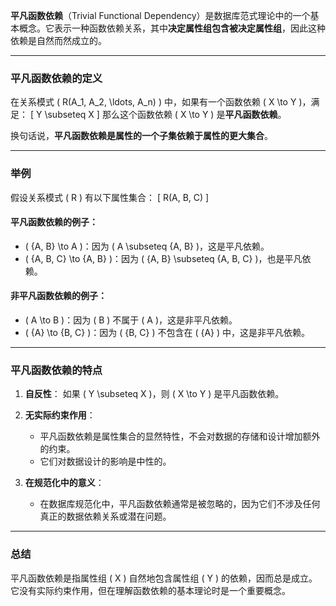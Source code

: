 **平凡函数依赖**（Trivial Functional Dependency）是数据库范式理论中的一个基本概念。它表示一种函数依赖关系，其中**决定属性组包含被决定属性组**，因此这种依赖是自然而然成立的。

---

### **平凡函数依赖的定义**
在关系模式 \( R(A_1, A_2, \ldots, A_n) \) 中，如果有一个函数依赖 \( X \to Y \)，满足：
\[ Y \subseteq X \]
那么这个函数依赖 \( X \to Y \) 是**平凡函数依赖**。

换句话说，**平凡函数依赖是属性的一个子集依赖于属性的更大集合**。

---

### **举例**
假设关系模式 \( R \) 有以下属性集合：
\[ R(A, B, C) \]

#### 平凡函数依赖的例子：
- \( \{A, B\} \to A \)：因为 \( A \subseteq \{A, B\} \)，这是平凡依赖。
- \( \{A, B, C\} \to \{A, B\} \)：因为 \( \{A, B\} \subseteq \{A, B, C\} \)，也是平凡依赖。

#### 非平凡函数依赖的例子：
- \( A \to B \)：因为 \( B \) 不属于 \( A \)，这是非平凡依赖。
- \( \{A\} \to \{B, C\} \)：因为 \( \{B, C\} \) 不包含在 \( \{A\} \) 中，这是非平凡依赖。

---

### **平凡函数依赖的特点**
1. **自反性**：
   如果 \( Y \subseteq X \)，则 \( X \to Y \) 是平凡函数依赖。
   
2. **无实际约束作用**：
   - 平凡函数依赖是属性集合的显然特性，不会对数据的存储和设计增加额外的约束。
   - 它们对数据设计的影响是中性的。

3. **在规范化中的意义**：
   - 在数据库规范化中，平凡函数依赖通常是被忽略的，因为它们不涉及任何真正的数据依赖关系或潜在问题。

---

### **总结**
平凡函数依赖是指属性组 \( X \) 自然地包含属性组 \( Y \) 的依赖，因而总是成立。它没有实际约束作用，但在理解函数依赖的基本理论时是一个重要概念。
